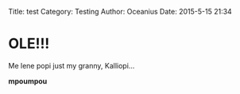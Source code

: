 Title: test
Category: Testing
Author: Oceanius
Date: 2015-5-15 21:34

# OLE!!! 

Me lene popi
just my granny, Kalliopi... 

**mpoumpou**
